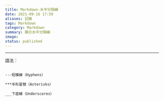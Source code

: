 ```yaml
---
title: Markdown-水平分隔線
date: 2021-09-16 17:59
aliases: 記錄 
tags: Markdown
category: Markdown
summary: 顯示水平分隔線
image: 
status: published
---
```


---



語法：

```

---短橫線（Hyphens）

***半形星號（Asterisks）

___下底線（Underscores）


```